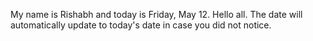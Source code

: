 My name is Rishabh and today is Friday, May 12. Hello all. The date will automatically update to today's date in case you did not notice.
